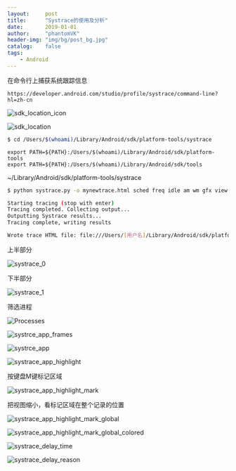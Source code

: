 ```yaml
---
layout:     post
title:      "Systrace的使用及分析"
date:       2019-01-01
author:     "phantomVK"
header-img: "img/bg/post_bg.jpg"
catalog:    false
tags:
    - Android
---
```




在命令行上捕获系统跟踪信息

```
https://developer.android.com/studio/profile/systrace/command-line?hl=zh-cn
```

![sdk_location_icon](/Users/tanwenkang/github/phantomvk.github.io/img/android/Systrace/sdk_location_icon.png)



![sdk_location](/Users/tanwenkang/github/phantomvk.github.io/img/android/Systrace/sdk_location.png)

```bash
$ cd /Users/$(whoami)/Library/Android/sdk/platform-tools/systrace
```



```shell
export PATH=${PATH}:/Users/$(whoami)/Library/Android/sdk/platform-tools
export PATH=${PATH}:/Users/$(whoami)/Library/Android/sdk/tools
```



~/Library/Android/sdk/platform-tools/systrace

```bash
$ python systrace.py -o mynewtrace.html sched freq idle am wm gfx view binder_driver hal dalvik camera input res

Starting tracing (stop with enter)
Tracing completed. Collecting output...
Outputting Systrace results...
Tracing complete, writing results

Wrote trace HTML file: file:///Users/[用户名]/Library/Android/sdk/platform-tools/systrace/mynewtrace.html
```



上半部分

![systrace_0](/Users/tanwenkang/github/phantomvk.github.io/img/android/Systrace/systrace_0.png)

下半部分

![systrace_1](/Users/tanwenkang/github/phantomvk.github.io/img/android/Systrace/systrace_1.png)

筛选进程

![Processes](/Users/tanwenkang/github/phantomvk.github.io/img/android/Systrace/Processes.png)



![systrce_app_frames](/Users/tanwenkang/github/phantomvk.github.io/img/android/Systrace/systrce_app_frames.png)



![systrce_app](/Users/tanwenkang/github/phantomvk.github.io/img/android/Systrace/systrce_app.png)

![systrace_app_highlight](/Users/tanwenkang/github/phantomvk.github.io/img/android/Systrace/systrace_app_highlight.png)



按键盘M键标记区域

![systrace_app_highlight_mark](/Users/tanwenkang/github/phantomvk.github.io/img/android/Systrace/systrace_app_highlight_mark.png)



把视图缩小，看标记区域在整个记录的位置



![systrace_app_highlight_mark_global](/Users/tanwenkang/github/phantomvk.github.io/img/android/Systrace/systrace_app_highlight_mark_global.png)

![systrace_app_highlight_mark_global_colored](/Users/tanwenkang/github/phantomvk.github.io/img/android/Systrace/systrace_app_highlight_mark_global_colored.png)





![systrace_delay_time](/Users/tanwenkang/github/phantomvk.github.io/img/android/Systrace/systrace_delay_time.png)



![systrace_delay_reason](/Users/tanwenkang/github/phantomvk.github.io/img/android/Systrace/systrace_delay_reason.png)